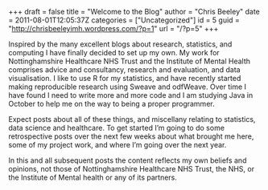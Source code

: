 +++
draft = false
title = "Welcome to the Blog"
author = "Chris Beeley"
date = 2011-08-01T12:05:37Z
categories = ["Uncategorized"]
id = 5
guid = "http://chrisbeeleyimh.wordpress.com/?p=1"
url = "/?p=5"
+++

Inspired by the many excellent blogs about research, statistics, and computing I have finally decided to set up my own. My work for Nottinghamshire Healthcare NHS Trust and the Institute of Mental Health comprises advice and consultancy, research and evaluation, and data visualisation. I like to use R for my statistics, and have recently started making reproducible research using Sweave and odfWeave. Over time I have found I need to write more and more code and I am studying Java in October to help me on the way to being a proper programmer.

Expect posts about all of these things, and miscellany relating to statistics, data science and healthcare. To get started I’m going to do some retrospective posts over the next few weeks about what brought me here, some of my project work, and where I’m going over the next year.

In this and all subsequent posts the content reflects my own beliefs and opinions, not those of Nottinghamshire Healthcare NHS Trust, the NHS, or the Institute of Mental health or any of its partners.